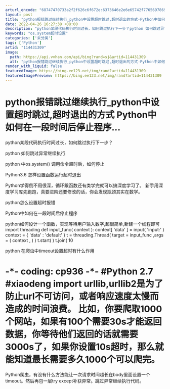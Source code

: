 ```yaml
---
arturl_encode: "68747470733a2f2f626c6f672e:6373646e2e6e65742f77656978696e5f33353230333936322f:61727469636c652f64657461696c732f313134343331333039"
layout: post
title: "python报错跳过继续执行_python中设置超时跳过,超时退出的方式-Python中如何在一段时间后停止程序..."
date: 2022-04-26 16:27:38 +08:00
description: "python某段代码执行时间过长，如何跳过执行下一步？python 如何跳过异常继续执行python"
keywords: "os.system超时设置"
categories: ['未分类']
tags: ['Python']
artid: "114431309"
image:
  path: https://api.vvhan.com/api/bing?rand=sj&artid=114431309
  alt: "python报错跳过继续执行_python中设置超时跳过,超时退出的方式-Python中如何在一段时间后停止程序..."
render_with_liquid: false
featuredImage: https://bing.ee123.net/img/rand?artid=114431309
featuredImagePreview: https://bing.ee123.net/img/rand?artid=114431309
---
```


# python报错跳过继续执行\_python中设置超时跳过,超时退出的方式 Python中如何在一段时间后停止程序...

python某段代码执行时间过长，如何跳过执行下一步？

python 如何跳过异常继续执行

python 中os.system() 调用命令超时后，如何停止

Python3.6 怎样设置函数运行超时退出

Python学得倒不用很深，循环跟函数还有类学完就可以搞深度学习了。 新手用深度学习库先跑跑，真要进阶还要修改的话，你会发现瓶颈其实在数学。

python怎么设置超时报错

Python中如何在一段时间后停止程序

python如何设计一个函数，实现等待用户输入数字,超很简单,新建一个线程即可 import threading def input\_func( context ): context[ 'data' ] = input( 'input:' ) context = { 'data' : 'default' } t = threading.Thread( target = input\_func ,args = ( context , ) ) t.start( ) t.join( 10

python 在爬虫中timeout设置超时有什么作用

# -\*- coding: cp936 -\*- #Python 2.7 #xiaodeng import urllib,urllib2是为了防止url不可访问，或者响应速度太慢而造成的时间浪费。 比如，你要爬取1000个网站，如果有100个需要30s才能返回数据，你等待他们返回的话就需要3000s了，如果你设置10s超时，那么就能知道最长需要多久1000个可以爬完。

Python爬虫，有没有什么方法能让一次请求时间超长在body里面设置一个timeout。然后再包一层try except补获异常。跳过异常继续执行代码。
